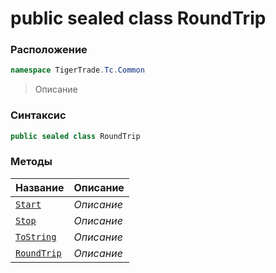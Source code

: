 
# public sealed class RoundTrip
### Расположение
```csharp
namespace TigerTrade.Tc.Common
```



> Описание

### Синтаксис
```csharp
public sealed class RoundTrip
```


### Методы
| Название | Описание |
| --- | --- |
| [`Start`](./RoundTrip.cs/Методы/Start.md) | *Описание* |
| [`Stop`](./RoundTrip.cs/Методы/Stop.md) | *Описание* |
| [`ToString`](./RoundTrip.cs/Методы/ToString.md) | *Описание* |
| [`RoundTrip`](./RoundTrip.cs/Методы/RoundTrip.md) | *Описание* |



